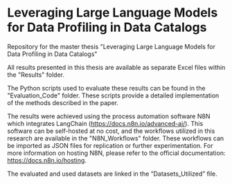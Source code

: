 # Leveraging  Large Language Models for Data Profiling in Data Catalogs
Repository for the master thesis "Leveraging  Large Language Models for Data Profiling in Data Catalogs"

All results presented in this thesis are available as separate Excel files within the "Results" folder.

The Python scripts used to evaluate these results can be found in the "Evaluation_Code" folder. These scripts provide a detailed implementation of the methods described in the paper.

The results were achieved using the process automation software N8N which integrates LangChain (https://docs.n8n.io/advanced-ai/). This software can be self-hosted at no cost, and the workflows utilized in this research are available in the "N8N_Workflows" folder. 
These workflows can be imported as JSON files for replication or further experimentation. For more information on hosting N8N, please refer to the official documentation: https://docs.n8n.io/hosting.

The evaluated and used datasets are linked in the “Datasets_Utilized” file.

